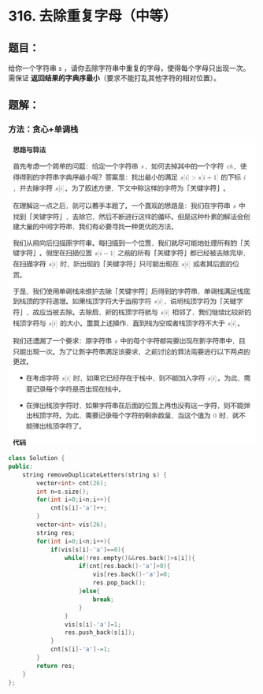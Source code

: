 # 316. 去除重复字母（中等）
## 题目：
给你一个字符串 `s` ，请你去除字符串中重复的字母，使得每个字母只出现一次。需保证 **返回结果的字典序最小**（要求不能打乱其他字符的相对位置）。
## 题解：
### 方法：贪心+单调栈
![](../图片/316.png)
```c++
class Solution {
public:
    string removeDuplicateLetters(string s) {
        vector<int> cnt(26);
        int n=s.size();
        for(int i=0;i<n;i++){
            cnt[s[i]-'a']++;
        }
        vector<int> vis(26);
        string res;
        for(int i=0;i<n;i++){
            if(vis[s[i]-'a']==0){
                while(!res.empty()&&res.back()>s[i]){
                    if(cnt[res.back()-'a']>0){
                        vis[res.back()-'a']=0;
                        res.pop_back();
                    }else{
                        break;
                    }
                }
                vis[s[i]-'a']=1;
                res.push_back(s[i]);
            }
            cnt[s[i]-'a']-=1;
        }
        return res;
    }
};
```